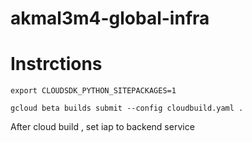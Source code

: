 # akmal3m4-global-infra


# Instrctions
```
export CLOUDSDK_PYTHON_SITEPACKAGES=1

gcloud beta builds submit --config cloudbuild.yaml .
```
After cloud build , set iap to backend service